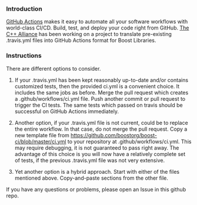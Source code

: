 
### Introduction

[GitHub Actions](https://github.com/features/actions) makes it easy to automate all your software workflows with world-class CI/CD. Build, test, and deploy your code right from GitHub. [The C++ Alliance](https://cppalliance.org/) has been working on a project to translate pre-existing .travis.yml files into GitHub Actions format for Boost Libraries.  

### Instructions

There are different options to consider.  

1. If your .travis.yml has been kept reasonably up-to-date and/or contains customized tests, then the provided ci.yml is a convenient choice. It includes the same jobs as before. Merge the pull request which creates a .github/workflows/ci.yml file. Push another commit or pull request to trigger the CI tests. The same tests which passed on travis should be successful on GitHub Actions immediately.  

2. Another option, if your .travis.yml file is not current, could be to replace the entire workflow. In that case, do not merge the pull request. Copy a new template file from https://github.com/boostorg/boost-ci/blob/master/ci.yml to your repository at .github/workflows/ci.yml. This may require debugging, it is not guaranteed to pass right away. The advantage of this choice is you will now have a relatively complete set of tests, if the previous .travis.yml file was not very extensive.  

3. Yet another option is a hybrid approach. Start with either of the files mentioned above. Copy-and-paste sections from the other file.  

If you have any questions or problems, please open an Issue in this github repo.  
